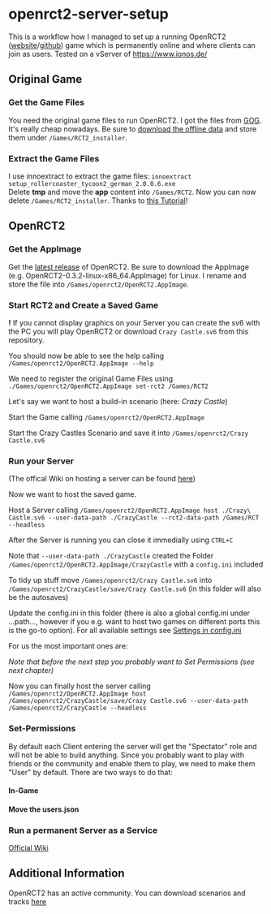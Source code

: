 # openrct2-server-setup

This is a workflow how I managed to set up a running OpenRCT2 ([website](https://openrct2.org/)/[github](https://github.com/OpenRCT2/OpenRCT2)) game which is permanently online and where clients can join as users. Tested on a vServer of https://www.ionos.de/

## Original Game

### Get the Game Files

You need the original game files to run OpenRCT2. I got the files from [GOG](https://www.gog.com/game/rollercoaster_tycoon_2). It's really cheap nowadays. Be sure to [download the offline data](https://github.com/lukasalexanderweber/openrct2-server-setup/blob/main/gog%20offline%20data.PNG) and store them under `/Games/RCT2_installer`.

### Extract the Game Files

I use innoextract to extract the game files: `innoextract setup_rollercoaster_tycoon2_german_2.0.0.6.exe` <br/> Delete **tmp** and move the **app** content into  `/Games/RCT2`. Now you can now delete `/Games/RCT2_installer`. Thanks to [this Tutorial](https://wiki.ubuntuusers.de/Spiele/OpenRCT2/)!

## OpenRCT2

### Get the AppImage

Get the [latest release](https://openrct2.org/downloads/releases/latest) of OpenRCT2. Be sure to download the AppImage (e.g. OpenRCT2-0.3.2-linux-x86_64.AppImage) for Linux. I rename and store the file into `/Games/openrct2/OpenRCT2.AppImage`.

### Start RCT2 and Create a Saved Game

**!** If you cannot display graphics on your Server you can create the sv6 with the PC you will play OpenRCT2 or download `Crazy Castle.sv6` from this repository.

You should now be able to see the help calling `/Games/openrct2/OpenRCT2.AppImage --help`

We need to register the original Game Files using `./Games/openrct2/OpenRCT2.AppImage set-rct2 /Games/RCT2`

Let's say we want to host a build-in scenario (here: *Crazy Castle*)

Start the Game calling `/Games/openrct2/OpenRCT2.AppImage`

Start the Crazy Castles Scenario and save it into `/Games/openrct2/Crazy Castle.sv6` 

### Run your Server

(The offical Wiki on hosting a server can be found [here](https://github.com/OpenRCT2/OpenRCT2/wiki/Multiplayer))

Now we want to host the saved game.

Host a Server calling `/Games/openrct2/OpenRCT2.AppImage host ./Crazy\ Castle.sv6 --user-data-path ./CrazyCastle --rct2-data-path /Games/RCT --headless` 

After the Server is running you can close it immedially using `CTRL+C`

Note that `--user-data-path ./CrazyCastle` created the Folder `/Games/openrct2/OpenRCT2.AppImage/CrazyCastle` with a `config.ini` included

To tidy up stuff move `/Games/openrct2/Crazy Castle.sv6` into `/Games/openrct2/CrazyCastle/save/Crazy Castle.sv6` (in this folder will also be the autosaves)

Update the config.ini in this folder (there is also a global config.ini under ...path..., however if you e.g. want to host two games on different ports this is the go-to option). For all available settings see [Settings in config.ini](https://github.com/OpenRCT2/OpenRCT2/wiki/Settings-in-config.ini)

For us the most important ones are:


*Note that before the next step you probably want to Set Permissions (see next chapter)*

Now you can finally host the server calling `/Games/openrct2/OpenRCT2.AppImage host /Games/openrct2/CrazyCastle/save/Crazy Castle.sv6 --user-data-path /Games/openrct2/CrazyCastle --headless`

### Set-Permissions

By default each Client entering the server will get the "Spectator" role and will not be able to build anything. Since you probably want to play with friends or the community and enable them to play, we need to make them "User" by default. There are two ways to do that:

#### In-Game

#### Move the users.json

### Run a permanent Server as a Service

[Official Wiki](https://github.com/OpenRCT2/OpenRCT2/wiki/Multiplayer#running-as-a-service-on-linux-with-systemd)

## Additional Information

OpenRCT2 has an active community. You can download scenarios and tracks [here](https://rctgo.com/)



